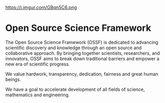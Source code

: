 https://i.imgur.com/GBqn5C6.png
# Open Source Science Framework

The Open Source Science Framework (OSSF) is dedicated to advancing scientific discovery and knowledge through an open source and collaborative approach. By bringing together scientists, researchers, and innovators, OSSF aims to break down traditional barriers and empower a new era of scientific progress.
  
We value hardwork, transparency, dedication, fairness and great human beings.

We have a goal to accelerate development of all fields of science, mathematics and engineering. 
